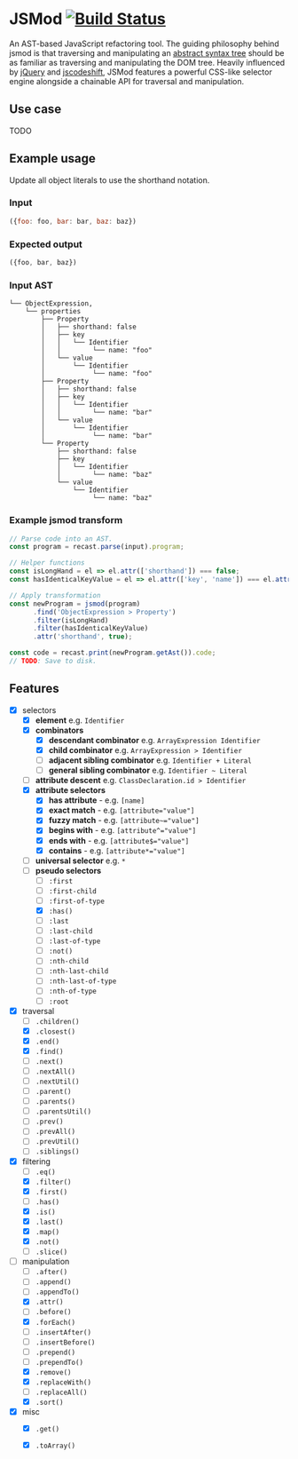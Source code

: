 # JSMod [![Build Status](https://travis-ci.com/BrendanAnnable/jsmod.svg?token=wKbruTw5LY4t3eSFssqK&branch=master)](https://travis-ci.com/BrendanAnnable/jsmod)
An AST-based JavaScript refactoring tool. The guiding philosophy behind jsmod is that traversing and manipulating an [abstract syntax tree](https://en.wikipedia.org/wiki/Abstract_syntax_tree) should be as familiar as traversing and manipulating the DOM tree. Heavily influenced by [jQuery](http://api.jquery.com/) and [jscodeshift](https://github.com/facebook/jscodeshift), JSMod features a powerful CSS-like selector engine alongside a chainable API for traversal and manipulation.

## Use case
TODO

## Example usage

Update all object literals to use the shorthand notation.

### Input
```js
({foo: foo, bar: bar, baz: baz})
```

### Expected output

```js
({foo, bar, baz})
```

### Input AST
```
└── ObjectExpression,
    └── properties
        ├── Property
        │   ├── shorthand: false
        │   ├── key
        │   │   └── Identifier
        │   │        └── name: "foo"
        │   └── value
        │       └── Identifier
        │            └── name: "foo"
        ├── Property
        │   ├── shorthand: false
        │   ├── key
        │   │   └── Identifier
        │   │        └── name: "bar"
        │   └── value
        │       └── Identifier
        │            └── name: "bar"
        └── Property
            ├── shorthand: false
            ├── key
            │   └── Identifier
            │        └── name: "baz"
            └── value
                └── Identifier
                     └── name: "baz"
```


### Example jsmod transform

```js
// Parse code into an AST.
const program = recast.parse(input).program;

// Helper functions
const isLongHand = el => el.attr(['shorthand']) === false;
const hasIdenticalKeyValue = el => el.attr(['key', 'name']) === el.attr(['value', 'name']);

// Apply transformation
const newProgram = jsmod(program)
	  .find('ObjectExpression > Property')
	  .filter(isLongHand)
	  .filter(hasIdenticalKeyValue)
	  .attr('shorthand', true);

const code = recast.print(newProgram.getAst()).code;
// TODO: Save to disk.
```

## Features
- [x] selectors
  - [x] **element** e.g. `Identifier`
  - [x] **combinators**
    - [x] **descendant combinator** e.g. `ArrayExpression Identifier`
    - [x] **child combinator** e.g. `ArrayExpression > Identifier`
    - [ ] **adjacent sibling combinator** e.g. `Identifier + Literal`
    - [ ] **general sibling combinator** e.g. `Identifier ~ Literal`
  - [ ] **attribute descent** e.g. `ClassDeclaration.id > Identifier`
  - [x] **attribute selectors**
    - [x] **has attribute** - e.g. `[name]`
    - [x] **exact match** - e.g. `[attribute="value"]`
    - [x] **fuzzy match** - e.g. `[attribute~="value"]`
    - [x] **begins with** - e.g. `[attribute^="value"]`
    - [x] **ends with** - e.g. `[attribute$="value"]`
    - [x] **contains** - e.g. `[attribute*="value"]`
  - [ ] **universal selector** e.g. `*`
  - [ ] **pseudo selectors**
    - [ ] `:first`
    - [ ] `:first-child`
    - [ ] `:first-of-type`
    - [x] `:has()`
    - [ ] `:last`
    - [ ] `:last-child`
    - [ ] `:last-of-type`
    - [ ] `:not()`
    - [ ] `:nth-child`
    - [ ] `:nth-last-child`
    - [ ] `:nth-last-of-type`
    - [ ] `:nth-of-type`
    - [ ] `:root`
- [x] traversal
  - [ ] `.children()`
  - [x] `.closest()`
  - [x] `.end()`
  - [x] `.find()`
  - [ ] `.next()`
  - [ ] `.nextAll()`
  - [ ] `.nextUtil()`
  - [ ] `.parent()`
  - [ ] `.parents()`
  - [ ] `.parentsUtil()`
  - [ ] `.prev()`
  - [ ] `.prevAll()`
  - [ ] `.prevUtil()`
  - [ ] `.siblings()`
- [x] filtering
  - [ ] `.eq()`
  - [x] `.filter()`
  - [x] `.first()`
  - [ ] `.has()`
  - [x] `.is()`
  - [x] `.last()`
  - [x] `.map()`
  - [x] `.not()`
  - [ ] `.slice()`
- [ ] manipulation
  - [ ] `.after()`
  - [ ] `.append()`
  - [ ] `.appendTo()`
  - [x] `.attr()`
  - [ ] `.before()`
  - [x] `.forEach()`
  - [ ] `.insertAfter()`
  - [ ] `.insertBefore()`
  - [ ] `.prepend()`
  - [ ] `.prependTo()`
  - [x] `.remove()`
  - [x] `.replaceWith()`
  - [ ] `.replaceAll()`
  - [x] `.sort()`
- [x] misc
  - [x] `.get()`
  - [x] `.toArray()`

